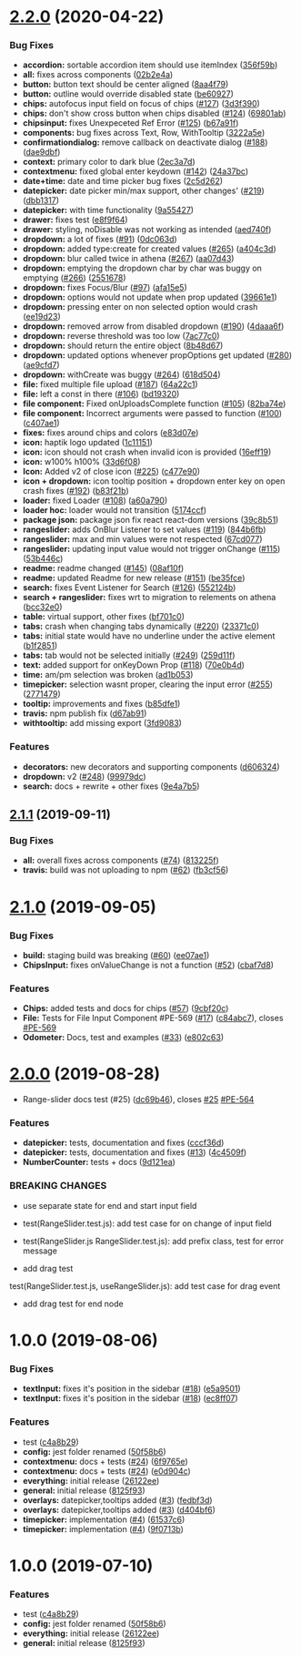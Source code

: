 # [2.2.0](https://github.com/hellohaptik/relements/compare/v2.1.1...v2.2.0) (2020-04-22)


### Bug Fixes

* **accordion:** sortable accordion item should use itemIndex ([356f59b](https://github.com/hellohaptik/relements/commit/356f59b5e2b675cdc087a425c5b881e1fc195051))
* **all:** fixes across components ([02b2e4a](https://github.com/hellohaptik/relements/commit/02b2e4a48e2d6ed7e79af1a397d29530a9da36ab))
* **button:** button text should be center aligned ([8aa4f79](https://github.com/hellohaptik/relements/commit/8aa4f79ff4f565aaa1a3d3a138720252f3811f99))
* **button:** outline would override disabled state ([be60927](https://github.com/hellohaptik/relements/commit/be6092754f3563a6d2602fd43ebefc4faf1dbd25))
* **chips:** autofocus input field on focus of chips ([#127](https://github.com/hellohaptik/relements/issues/127)) ([3d3f390](https://github.com/hellohaptik/relements/commit/3d3f390ef3f2dc2ae228f55f9d8a526f32a40eca))
* **chips:** don't show cross button when chips disabled ([#124](https://github.com/hellohaptik/relements/issues/124)) ([69801ab](https://github.com/hellohaptik/relements/commit/69801abdc8bb0f6887fd49f728c8eb54ef2b1aca))
* **chipsinput:** fixes Unexpeceted Ref Error ([#125](https://github.com/hellohaptik/relements/issues/125)) ([b67a91f](https://github.com/hellohaptik/relements/commit/b67a91f14b7fc76cfff71b26bd8a403ad3761fce))
* **components:** bug fixes across Text, Row, WithTooltip ([3222a5e](https://github.com/hellohaptik/relements/commit/3222a5e2e5edf6e353beff6b31beb92239b35917))
* **confirmationdialog:** remove callback on deactivate dialog ([#188](https://github.com/hellohaptik/relements/issues/188)) ([dae9dbf](https://github.com/hellohaptik/relements/commit/dae9dbffd260d5565231021c9cb25f5b2cc86b63))
* **context:** primary color to dark blue ([2ec3a7d](https://github.com/hellohaptik/relements/commit/2ec3a7de45771c7aab0584bd7e5cf2b8d73f422a))
* **contextmenu:** fixed global enter keydown ([#142](https://github.com/hellohaptik/relements/issues/142)) ([24a37bc](https://github.com/hellohaptik/relements/commit/24a37bc3cae49b06e36b4f8e6e6b20949602414c))
* **date+time:** date and time picker bug fixes ([2c5d262](https://github.com/hellohaptik/relements/commit/2c5d26234f6f38170ed9a56e62bca90b1b8b2e5a))
* **datepicker:** date picker min/max support, other changes' ([#219](https://github.com/hellohaptik/relements/issues/219)) ([dbb1317](https://github.com/hellohaptik/relements/commit/dbb131771fc7d82c3fbc1d4f37ed175c646a030d))
* **datepicker:** with time functionality ([9a55427](https://github.com/hellohaptik/relements/commit/9a554270fed599053d4d38e55598ca114eca1532))
* **drawer:** fixes test ([e8f9f64](https://github.com/hellohaptik/relements/commit/e8f9f646798bbd473915e596a751edf186b1ad8b))
* **drawer:** styling, noDisable was not working as intended ([aed740f](https://github.com/hellohaptik/relements/commit/aed740fad276c20e28e6ccf396221bf6d141646d))
* **dropdown:** a lot of fixes ([#91](https://github.com/hellohaptik/relements/issues/91)) ([0dc063d](https://github.com/hellohaptik/relements/commit/0dc063d7cf5e621d629de0c004ba2135a67a7876))
* **dropdown:** added type:create for created values ([#265](https://github.com/hellohaptik/relements/issues/265)) ([a404c3d](https://github.com/hellohaptik/relements/commit/a404c3d1889ae63a9a2c0c1cbb1a21938866459a))
* **dropdown:** blur called twice in athena ([#267](https://github.com/hellohaptik/relements/issues/267)) ([aa07d43](https://github.com/hellohaptik/relements/commit/aa07d430588d2a9bebbdab609fa766c70cdb3897))
* **dropdown:** emptying the dropdown char by char was buggy on emptying ([#266](https://github.com/hellohaptik/relements/issues/266)) ([2551678](https://github.com/hellohaptik/relements/commit/2551678b7ec390b3ebee565c78f6b0b164681f3c))
* **dropdown:** fixes Focus/Blur ([#97](https://github.com/hellohaptik/relements/issues/97)) ([afa15e5](https://github.com/hellohaptik/relements/commit/afa15e54aeedbbe7d3e1c2c0f76ff69cd36f49d4))
* **dropdown:** options would not update when prop updated ([39661e1](https://github.com/hellohaptik/relements/commit/39661e184f8882a832e2ec7b44e2c9e1fa7789b2))
* **dropdown:** pressing enter on non selected option would crash ([ee19d23](https://github.com/hellohaptik/relements/commit/ee19d23a8057c775e20cf09a837dad6bb379d239))
* **dropdown:** removed arrow from disabled dropdown ([#190](https://github.com/hellohaptik/relements/issues/190)) ([4daaa6f](https://github.com/hellohaptik/relements/commit/4daaa6f7eeb831ff754c133cb170be1c046973e2))
* **dropdown:** reverse threshold was too low ([7ac77c0](https://github.com/hellohaptik/relements/commit/7ac77c071f284aace61418a7811fa4d76fe5cf6b))
* **dropdown:** should return the entire object ([8b48d67](https://github.com/hellohaptik/relements/commit/8b48d672af47589799efe720d2eccd69635d1072))
* **dropdown:** updated options whenever propOptions get updated ([#280](https://github.com/hellohaptik/relements/issues/280)) ([ae9cfd7](https://github.com/hellohaptik/relements/commit/ae9cfd76fd2c9c8c0a2696619aca12f25047e181))
* **dropdown:** withCreate was buggy ([#264](https://github.com/hellohaptik/relements/issues/264)) ([618d504](https://github.com/hellohaptik/relements/commit/618d504860ba04841d7bdc228024b5682d2928ed))
* **file:** fixed multiple file upload ([#187](https://github.com/hellohaptik/relements/issues/187)) ([64a22c1](https://github.com/hellohaptik/relements/commit/64a22c18ab556ee9595795cb0a75b85f17a9639f))
* **file:** left a const in there ([#106](https://github.com/hellohaptik/relements/issues/106)) ([bd19320](https://github.com/hellohaptik/relements/commit/bd19320de2388581cb8d85ecb0d4ea44bfa00124))
* **file component:** Fixed onUploadsComplete function ([#105](https://github.com/hellohaptik/relements/issues/105)) ([82ba74e](https://github.com/hellohaptik/relements/commit/82ba74eff3ec2e3a2e3bb77470a67f626e950884))
* **file component:** Incorrect arguments were passed to function ([#100](https://github.com/hellohaptik/relements/issues/100)) ([c407ae1](https://github.com/hellohaptik/relements/commit/c407ae1c9d9108027ec99e3124823417976c64e0))
* **fixes:** fixes around chips and colors ([e83d07e](https://github.com/hellohaptik/relements/commit/e83d07eee48273ffcb72eb0e5e24f535bfe7901c))
* **icon:** haptik logo updated ([1c11151](https://github.com/hellohaptik/relements/commit/1c1115110467960c80105be3d6d846e21e9ab070))
* **icon:** icon should not crash when invalid icon is provided ([16eff19](https://github.com/hellohaptik/relements/commit/16eff1956e650d71e0577f3861ff4b01828c2939))
* **icon:** w100% h100% ([33d6f08](https://github.com/hellohaptik/relements/commit/33d6f084460238652287761b27e9f528c712eb10))
* **Icon:** Added v2 of close icon ([#225](https://github.com/hellohaptik/relements/issues/225)) ([c477e90](https://github.com/hellohaptik/relements/commit/c477e90f924333cf1ecad1c7a1e8d7de375ffbe2))
* **icon + dropdown:** icon tooltip position + dropdown enter key on open crash fixes ([#192](https://github.com/hellohaptik/relements/issues/192)) ([b83f21b](https://github.com/hellohaptik/relements/commit/b83f21bb4a1b85299db936c5bdeb6bfe9fb7ea04))
* **loader:** fixed Loader ([#108](https://github.com/hellohaptik/relements/issues/108)) ([a60a790](https://github.com/hellohaptik/relements/commit/a60a7904649b90a2dde78afef2834ce60b105268))
* **loader hoc:** loader would not transition ([5174ccf](https://github.com/hellohaptik/relements/commit/5174ccfd56cdbd205b93261c051e6e4ccde4115a))
* **package json:** package json fix react react-dom versions ([39c8b51](https://github.com/hellohaptik/relements/commit/39c8b511869d5d0e77e7a8f4cbe142c7afb8c3cf))
* **rangeslider:** adds OnBlur Listener to set values ([#119](https://github.com/hellohaptik/relements/issues/119)) ([844b6fb](https://github.com/hellohaptik/relements/commit/844b6fb7d0f7d17fe6ac7b645f872983e6acab18))
* **rangeslider:** max and min values were not respected ([67cd077](https://github.com/hellohaptik/relements/commit/67cd077c232eae59187356522cf86c362cdacca1))
* **rangeslider:** updating input value would not trigger onChange ([#115](https://github.com/hellohaptik/relements/issues/115)) ([53b446c](https://github.com/hellohaptik/relements/commit/53b446c4a06741dece83ebfa3e99194425f59476))
* **readme:** readme changed ([#145](https://github.com/hellohaptik/relements/issues/145)) ([08af10f](https://github.com/hellohaptik/relements/commit/08af10ffd3a1eb2aa6dfa27d1df9fbecb0d72c4a))
* **readme:** updated Readme for new release ([#151](https://github.com/hellohaptik/relements/issues/151)) ([be35fce](https://github.com/hellohaptik/relements/commit/be35fceca9626f5d4c23b2ac0087c5a09c8eb751))
* **search:** fixes Event Listener for Search ([#126](https://github.com/hellohaptik/relements/issues/126)) ([552124b](https://github.com/hellohaptik/relements/commit/552124beb4eb00614ddfec9844bc76da3ed28c11))
* **search + rangeslider:** fixes wrt to migration to relements on athena ([bcc32e0](https://github.com/hellohaptik/relements/commit/bcc32e0881ae696e709803d970796767f4f1992d))
* **table:** virtual support, other fixes ([bf701c0](https://github.com/hellohaptik/relements/commit/bf701c0d060990eb819773fcf488f976be38b0bc))
* **tabs:** crash when changing tabs dynamically ([#220](https://github.com/hellohaptik/relements/issues/220)) ([23371c0](https://github.com/hellohaptik/relements/commit/23371c02ddd1c318cac6e7d4e345eec58f52269e))
* **tabs:** initial state would have no underline under the active element ([b1f2851](https://github.com/hellohaptik/relements/commit/b1f2851394e7006752ab604c9c92355aa674d7a0))
* **tabs:** tab would not be selected initially ([#249](https://github.com/hellohaptik/relements/issues/249)) ([259d11f](https://github.com/hellohaptik/relements/commit/259d11f3f3ba4dad0d3f285395fa23f6bbb53a9e))
* **text:** added support for onKeyDown Prop ([#118](https://github.com/hellohaptik/relements/issues/118)) ([70e0b4d](https://github.com/hellohaptik/relements/commit/70e0b4d7555efd55b9d20eb4b434d2202712d4a7))
* **time:** am/pm selection was broken ([ad1b053](https://github.com/hellohaptik/relements/commit/ad1b053aec7169cb41c8994c3f16443d857e40c3))
* **timepicker:** selection wasnt proper, clearing the input error ([#255](https://github.com/hellohaptik/relements/issues/255)) ([2771479](https://github.com/hellohaptik/relements/commit/277147944eca8f174d3e8d048fc6043baa31c625))
* **tooltip:** improvements and fixes ([b85dfe1](https://github.com/hellohaptik/relements/commit/b85dfe1fa304b9ac3b0c69bfcd099e5526b6698d))
* **travis:** npm publish fix ([d67ab91](https://github.com/hellohaptik/relements/commit/d67ab916545aa7ece761bbf39aecf6cdf80057e8))
* **withtooltip:** add missing export ([3fd9083](https://github.com/hellohaptik/relements/commit/3fd90834dee6ed7dfc1708352438ec12160d9133))


### Features

* **decorators:** new decorators and supporting components ([d606324](https://github.com/hellohaptik/relements/commit/d60632486a40d5466c42b7dacc28d57336e74f72))
* **dropdown:** v2 ([#248](https://github.com/hellohaptik/relements/issues/248)) ([99979dc](https://github.com/hellohaptik/relements/commit/99979dc2cdc3db68682559dd4c53144fe7161bdb))
* **search:** docs + rewrite + other fixes ([9e4a7b5](https://github.com/hellohaptik/relements/commit/9e4a7b5bbe7de71fe020145e259c56fdae3b6f8b))

## [2.1.1](https://github.com/hellohaptik/relements/compare/v2.1.0...v2.1.1) (2019-09-11)


### Bug Fixes

* **all:** overall fixes across components ([#74](https://github.com/hellohaptik/relements/issues/74)) ([813225f](https://github.com/hellohaptik/relements/commit/813225f))
* **travis:** build was not uploading to npm ([#62](https://github.com/hellohaptik/relements/issues/62)) ([fb3cf56](https://github.com/hellohaptik/relements/commit/fb3cf56))

# [2.1.0](https://github.com/hellohaptik/relements/compare/v2.0.3...v2.1.0) (2019-09-05)


### Bug Fixes

* **build:** staging build was breaking ([#60](https://github.com/hellohaptik/relements/issues/60)) ([ee07ae1](https://github.com/hellohaptik/relements/commit/ee07ae1))
* **ChipsInput:** fixes onValueChange is not a function ([#52](https://github.com/hellohaptik/relements/issues/52)) ([cbaf7d8](https://github.com/hellohaptik/relements/commit/cbaf7d8))


### Features

* **Chips:** added tests and docs for chips ([#57](https://github.com/hellohaptik/relements/issues/57)) ([9cbf20c](https://github.com/hellohaptik/relements/commit/9cbf20c))
* **File:** Tests for File Input Component #PE-569 ([#17](https://github.com/hellohaptik/relements/issues/17)) ([c84abc7](https://github.com/hellohaptik/relements/commit/c84abc7)), closes [#PE-569](https://github.com/hellohaptik/relements/issues/PE-569)
* **Odometer:** Docs, test and examples ([#33](https://github.com/hellohaptik/relements/issues/33)) ([e802c63](https://github.com/hellohaptik/relements/commit/e802c63))

# [2.0.0](https://github.com/hellohaptik/relements/compare/v1.0.0...v2.0.0) (2019-08-28)


* Range-slider docs test (#25) ([dc69b46](https://github.com/hellohaptik/relements/commit/dc69b46)), closes [#25](https://github.com/hellohaptik/relements/issues/25) [#PE-564](https://github.com/hellohaptik/relements/issues/PE-564)


### Features

* **datepicker:** tests, documentation and fixes ([cccf36d](https://github.com/hellohaptik/relements/commit/cccf36d))
* **datepicker:** tests, documentation and fixes ([#13](https://github.com/hellohaptik/relements/issues/13)) ([4c4509f](https://github.com/hellohaptik/relements/commit/4c4509f))
* **NumberCounter:** tests + docs ([9d121ea](https://github.com/hellohaptik/relements/commit/9d121ea))


### BREAKING CHANGES

* use separate state for end and start input field

* test(RangeSlider.test.js): add test case for on change of input field

* test(RangeSlider.js RangeSlider.test.js): add prefix class, test for error message

* add drag test

test(RangeSlider.test.js, useRangeSlider.js): add test case for drag event

* add drag test for end node

# 1.0.0 (2019-08-06)


### Bug Fixes

* **textInput:** fixes it's position in the sidebar ([#18](https://github.com/hellohaptik/relements/issues/18)) ([e5a9501](https://github.com/hellohaptik/relements/commit/e5a9501))
* **textInput:** fixes it's position in the sidebar ([#18](https://github.com/hellohaptik/relements/issues/18)) ([ec8ff07](https://github.com/hellohaptik/relements/commit/ec8ff07))


### Features

* test ([c4a8b29](https://github.com/hellohaptik/relements/commit/c4a8b29))
* **config:** jest folder renamed ([50f58b6](https://github.com/hellohaptik/relements/commit/50f58b6))
* **contextmenu:** docs + tests ([#24](https://github.com/hellohaptik/relements/issues/24)) ([6f9765e](https://github.com/hellohaptik/relements/commit/6f9765e))
* **contextmenu:** docs + tests ([#24](https://github.com/hellohaptik/relements/issues/24)) ([e0d904c](https://github.com/hellohaptik/relements/commit/e0d904c))
* **everything:** initial release ([26122ee](https://github.com/hellohaptik/relements/commit/26122ee))
* **general:** initial release ([8125f93](https://github.com/hellohaptik/relements/commit/8125f93))
* **overlays:** datepicker,tooltips added ([#3](https://github.com/hellohaptik/relements/issues/3)) ([fedbf3d](https://github.com/hellohaptik/relements/commit/fedbf3d))
* **overlays:** datepicker,tooltips added ([#3](https://github.com/hellohaptik/relements/issues/3)) ([d404bf6](https://github.com/hellohaptik/relements/commit/d404bf6))
* **timepicker:** implementation ([#4](https://github.com/hellohaptik/relements/issues/4)) ([61537c6](https://github.com/hellohaptik/relements/commit/61537c6))
* **timepicker:** implementation ([#4](https://github.com/hellohaptik/relements/issues/4)) ([9f0713b](https://github.com/hellohaptik/relements/commit/9f0713b))

# 1.0.0 (2019-07-10)


### Features

* test ([c4a8b29](https://github.com/hellohaptik/relements/commit/c4a8b29))
* **config:** jest folder renamed ([50f58b6](https://github.com/hellohaptik/relements/commit/50f58b6))
* **everything:** initial release ([26122ee](https://github.com/hellohaptik/relements/commit/26122ee))
* **general:** initial release ([8125f93](https://github.com/hellohaptik/relements/commit/8125f93))
